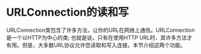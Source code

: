 # URLConnection的读和写
URLConnection类包含了许多方法，让你的URL在网络上通信。URLConnection是一个以HTTP为中心的类; 也就是说，只有在使用HTTP URL时，其许多方法才有用。但是，大多数URL协议允许您读取和写入连接。本节介绍这两个功能。